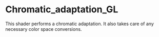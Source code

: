 # Chromatic_adaptation_GL

This shader performs a chromatic adaptation. It also takes care of any necessary color space conversions.